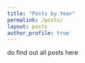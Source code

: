 ```yaml
---
title: "Posts by Year"
permalink: /posts/
layout: posts
author_profile: true
---
```

do find out all posts here